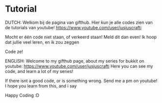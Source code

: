 Tutorial
========

DUTCH: 
Welkom bij de pagina van gifthub.
Hier kun je alle codes zien van de tutorials van youtube!
https://www.youtube.com/user/jusjuscrafti

Mocht er één code niet staan, of verkeerd staan! 
Meld dit dan even!
Ik hoop dat jullie veel leren, en ik zou zeggen

Code ze!

ENGLISH:
Welcome to my gifthub page, about my series for bukkit on youtube:
https://www.youtube.com/user/jusjuscrafti
Here you can see my code, and learn a lot of my series!

If there isnt a good code, or is something wrong.
Send me a pm on youtube!
I hope you learn from this, and i say

Happy Coding :D

